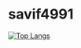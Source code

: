 # savif4991

[![Top Langs](https://github-readme-stats.vercel.app/api/?username=daejlee&show_icons=true&theme=transparent)](https://github.com/anuraghazra/github-readme-stats)
